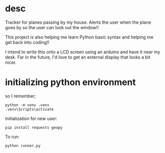 # desc

Tracker for planes passing by my house. Alerts the user when the plane goes by so the user can look out the window!!

This project is also helping me learn Python basic syntax and helping me get back into coding!!

I intend to write this onto a LCD screen using an arduino and have it near my desk. Far in the future, I'd love to get an external display that looks a bit nicer.

# initializing python environment

so I remember;

```
python -m venv .venv
.venv\Scripts\activate
```
Initialization for new user:
```
pip install requests geopy
```

To run:
```
python runner.py
```